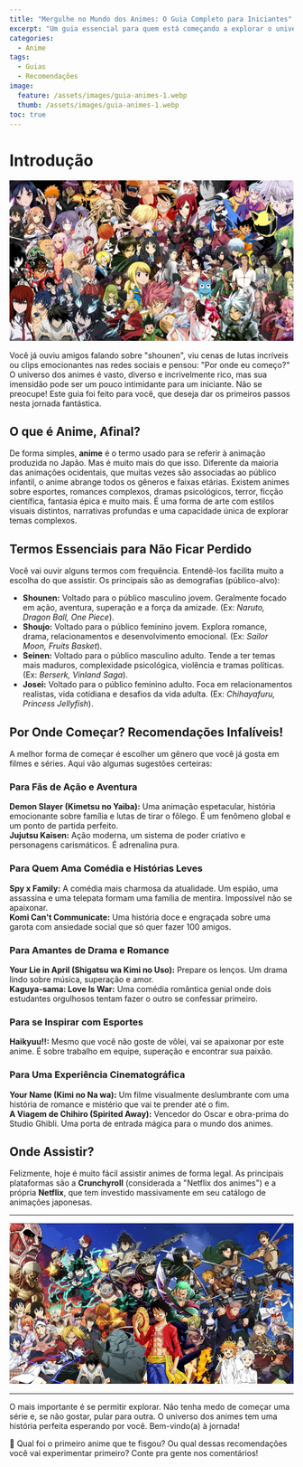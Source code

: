 ```yaml
---
title: "Mergulhe no Mundo dos Animes: O Guia Completo para Iniciantes"
excerpt: "Um guia essencial para quem está começando a explorar o universo dos animes, com explicações de termos, gêneros e recomendações para todos os gostos."
categories:
  - Anime
tags:
  - Guias
  - Recomendações
image:
  feature: /assets/images/guia-animes-1.webp
  thumb: /assets/images/guia-animes-1.webp
toc: true
---
```


# Introdução

![Uma colagem vibrante com personagens icônicos de diferentes animes, convidando ao universo da animação japonesa.](/assets/images/guia-animes-1.webp)

Você já ouviu amigos falando sobre "shounen", viu cenas de lutas incríveis ou clips emocionantes nas redes sociais e pensou: "Por onde eu começo?" O universo dos animes é vasto, diverso e incrivelmente rico, mas sua imensidão pode ser um pouco intimidante para um iniciante. Não se preocupe! Este guia foi feito para você, que deseja dar os primeiros passos nesta jornada fantástica.

## O que é Anime, Afinal?

De forma simples, **anime** é o termo usado para se referir à animação produzida no Japão. Mas é muito mais do que isso. Diferente da maioria das animações ocidentais, que muitas vezes são associadas ao público infantil, o anime abrange todos os gêneros e faixas etárias. Existem animes sobre esportes, romances complexos, dramas psicológicos, terror, ficção científica, fantasia épica e muito mais. É uma forma de arte com estilos visuais distintos, narrativas profundas e uma capacidade única de explorar temas complexos.

## Termos Essenciais para Não Ficar Perdido

Você vai ouvir alguns termos com frequência. Entendê-los facilita muito a escolha do que assistir. Os principais são as demografias (público-alvo):

- **Shounen:** Voltado para o público masculino jovem. Geralmente focado em ação, aventura, superação e a força da amizade. (Ex: *Naruto, Dragon Ball, One Piece*).
- **Shoujo:** Voltado para o público feminino jovem. Explora romance, drama, relacionamentos e desenvolvimento emocional. (Ex: *Sailor Moon, Fruits Basket*).
- **Seinen:** Voltado para o público masculino adulto. Tende a ter temas mais maduros, complexidade psicológica, violência e tramas políticas. (Ex: *Berserk, Vinland Saga*).
- **Josei:** Voltado para o público feminino adulto. Foca em relacionamentos realistas, vida cotidiana e desafios da vida adulta. (Ex: *Chihayafuru, Princess Jellyfish*).

## Por Onde Começar? Recomendações Infalíveis!

A melhor forma de começar é escolher um gênero que você já gosta em filmes e séries. Aqui vão algumas sugestões certeiras:

### Para Fãs de Ação e Aventura

**Demon Slayer (Kimetsu no Yaiba):** Uma animação espetacular, história emocionante sobre família e lutas de tirar o fôlego. É um fenômeno global e um ponto de partida perfeito.  
**Jujutsu Kaisen:** Ação moderna, um sistema de poder criativo e personagens carismáticos. É adrenalina pura.

### Para Quem Ama Comédia e Histórias Leves

**Spy x Family:** A comédia mais charmosa da atualidade. Um espião, uma assassina e uma telepata formam uma família de mentira. Impossível não se apaixonar.  
**Komi Can't Communicate:** Uma história doce e engraçada sobre uma garota com ansiedade social que só quer fazer 100 amigos.

### Para Amantes de Drama e Romance

**Your Lie in April (Shigatsu wa Kimi no Uso):** Prepare os lenços. Um drama lindo sobre música, superação e amor.  
**Kaguya-sama: Love Is War:** Uma comédia romântica genial onde dois estudantes orgulhosos tentam fazer o outro se confessar primeiro.

### Para se Inspirar com Esportes

**Haikyuu!!:** Mesmo que você não goste de vôlei, vai se apaixonar por este anime. É sobre trabalho em equipe, superação e encontrar sua paixão.

### Para Uma Experiência Cinematográfica

**Your Name (Kimi no Na wa):** Um filme visualmente deslumbrante com uma história de romance e mistério que vai te prender até o fim.  
**A Viagem de Chihiro (Spirited Away):** Vencedor do Oscar e obra-prima do Studio Ghibli. Uma porta de entrada mágica para o mundo dos animes.

## Onde Assistir?

Felizmente, hoje é muito fácil assistir animes de forma legal. As principais plataformas são a **Crunchyroll** (considerada a "Netflix dos animes") e a própria **Netflix**, que tem investido massivamente em seu catálogo de animações japonesas.

---

![Cenas de quatro animes representando os quatro principais gêneros: shounen, shoujo, seinen e josei.](/assets/images/guia-animes-2.webp)

---

O mais importante é se permitir explorar. Não tenha medo de começar uma série e, se não gostar, pular para outra. O universo dos animes tem uma história perfeita esperando por você. Bem-vindo(a) à jornada!

🎉 Qual foi o primeiro anime que te fisgou? Ou qual dessas recomendações você vai experimentar primeiro? Conte pra gente nos comentários!
